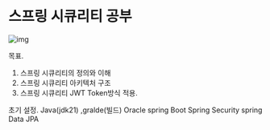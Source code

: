 # 스프링 시큐리티 공부
![img](https://github.com/user-attachments/assets/dc6853d3-e989-4c83-8c00-fe6d9181fe7b)

목표.
1. 스프링 시큐리티의 정의와 이해
2. 스프링 시큐리티 아키텍처 구조
3. 스프링 시큐리티 JWT Token방식 적용.


초기 설정. 
Java(jdk21) ,gralde(빌드)
Oracle
spring Boot 
Spring Security 
spring Data JPA 


